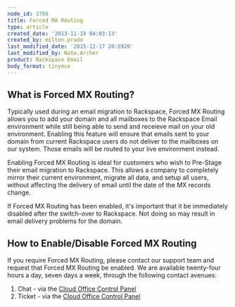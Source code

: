 ```yaml
---
node_id: 3788
title: Forced MA Routing
type: article
created_date: '2013-11-19 04:03:13'
created_by: milton.prado
last_modified_date: '2015-12-17 20:5920'
last_modified_by: Nate.Archer
product: Rackspace Email
body_format: tinymce
---
```


What is Forced MX Routing?
--------------------------

Typically used during an email migration to Rackspace, Forced MX Routing
allows you to add your domain and all mailboxes to the Rackspace Email
environment while still being able to send and receieve mail on your old
environment.  Enabling this feature will ensure that emails sent to your
domain from current Rackspace users do not deliver to the mailboxes on
our system.  Those emails will be routed to your live environment
instead.  

Enabling Forced MX Routing is ideal for customers who wish to Pre-Stage
their email migration to Rackspace.  This allows a company to completely
mirror their current environment, migrate all data, and setup all users,
without affecting the delivery of email until the date of the MX records
change.  

If Forced MX Routing has been enabled, it's important that it be
immediately disabled after the switch-over to Rackspace. Not doing so
may result in email delivery problems for the domain.  

How to Enable/Disable Forced MX Routing
---------------------------------------

If you require Forced MX Routing, please contact our support team and
request that Forced MX Routing be enabled. We are available twenty-four
hours a day, seven days a week, through the following contact avenues:

1.  Chat - via the [Cloud Office Control
    Panel](https://cp.rackspace.com/)
2.  Ticket - via the [Cloud Office Control
    Panel](https://cp.rackspace.com/)


